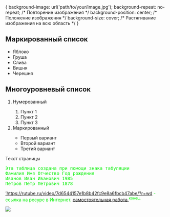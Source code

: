 <html>
<head>
<link src="my.css" rel="sylesheet">
</head>
<body> <I"am color=red; font-size: 34px>
 {
    background-image: url('path/to/your/image.jpg');
    background-repeat: no-repeat; /* Повторение изображения */
    background-position: center;   /* Положение изображения */
    background-size: cover;        /* Растягивание изображения на всю область */
}
<H2>Маркированный список</H2>
<ul type=’circle’>
<li>Яблоко</li>
<li type=’disk’>Груша</li>
<li>Слива</li>
<li type=’square’>Вишня</li>
<li>Черешня</li>
</ul><H2>Многоуровневый список</H2>
<ol>
<li>Нумерованный</li>
<ol>
<li>Пункт 1</li>
<li>Пункт 2</li>
<li>Пункт 3</li>
</ol>
<li>Маркированный</li>
<ul>
<li>Первый вариант</li>
<li>Второй вариант</li>
<li>Третий вариант</li>
</ul>
</ol>
Текст страницы 
<font color=’#FF0000’></fon>
<pre>
Эта таблица создана при помощи знака табуляции
Фамилия Имя Отчество Год рождения
Иванов Иван Иванович 1985
Петров Петр Петрович 1878
</pre>
<font color=’red’></font><p> 
<A HREF=’https://rutube.ru/video/7d6544157e1b8b42fc9e8a6fbcb47abe/?r=wd’>’https://rutube.ru/video/7d6544157e1b8b42fc9e8a6fbcb47abe/?r=wd</A> - ссылка на ресурс в Интернет.
 <A HREF=’INDEX2.HTML’ target=’_blank’>самостоятельная работа </A>
<sup>конец.</sup></p>
<img src="pngl.jpg">
</body>
</html>

